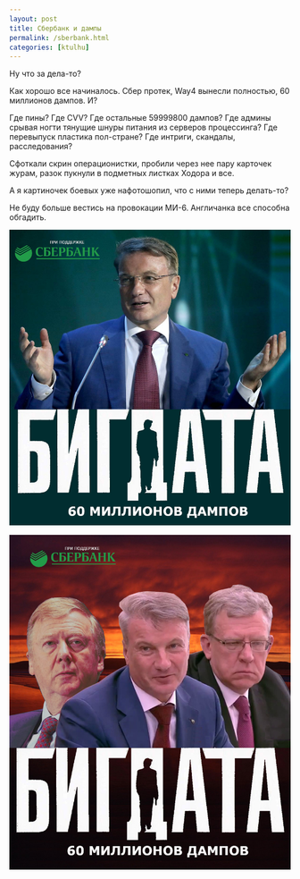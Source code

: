 ```yaml
---
layout: post
title: Сбербанк и дампы
permalink: /sberbank.html
categories: [ktulhu]
---
```


Ну что за дела-то?

Как хорошо все начиналось. Сбер протек, Way4 вынесли полностью, 60 миллионов дампов. И?

Где пины? Где CVV? Где остальные 59999800 дампов? Где админы срывая ногти тянущие шнуры питания из серверов процессинга? Где перевыпуск пластика пол-стране? Где интриги, скандалы, расследования?

Сфоткали скрин операционистки, пробили через нее пару карточек журам, разок пукнули в подметных листках Ходора и все.

А я картиночек боевых уже нафотошопил, что с ними теперь делать-то?

Не буду больше вестись на провокации МИ-6. Англичанка все способна обгадить.

![Бигдата](/images/2019/10/bigdata-3.jpg)

![Сбер](/images/2019/10/bigdata2.jpg)
